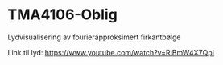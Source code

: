 # TMA4106-Oblig
Lydvisualisering av fourierapproksimert firkantbølge

Link til lyd: https://www.youtube.com/watch?v=RiBmW4X7QpI
